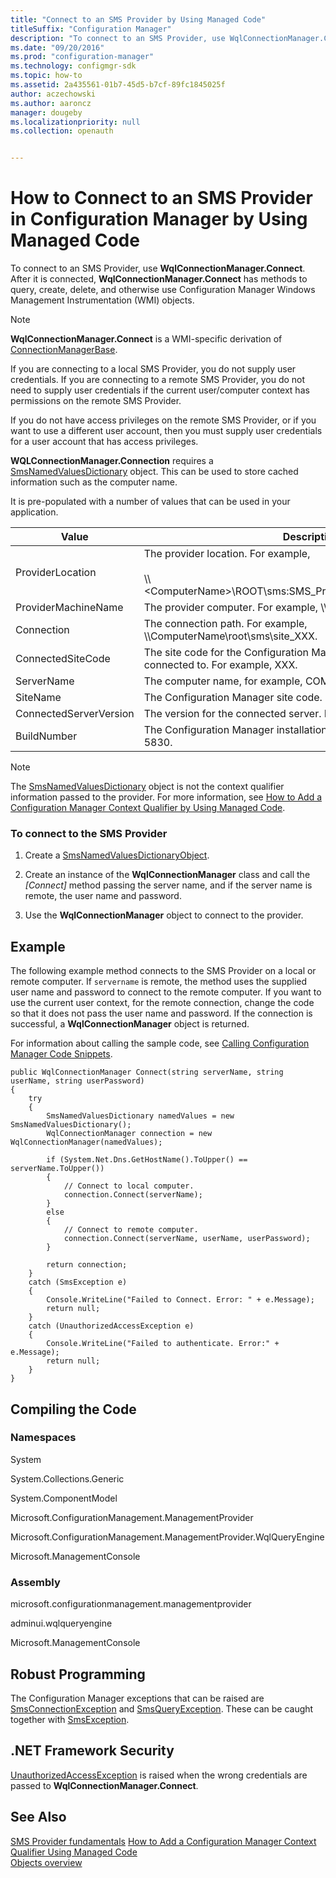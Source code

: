 ```yaml
---
title: "Connect to an SMS Provider by Using Managed Code"
titleSuffix: "Configuration Manager"
description: "To connect to an SMS Provider, use WqlConnectionManager.Connect."
ms.date: "09/20/2016"
ms.prod: "configuration-manager"
ms.technology: configmgr-sdk
ms.topic: how-to
ms.assetid: 2a435561-01b7-45d5-b7cf-89fc1845025f
author: aczechowski
ms.author: aaroncz
manager: dougeby
ms.localizationpriority: null
ms.collection: openauth


---
```

# How to Connect to an SMS Provider in Configuration Manager by Using Managed Code
To connect to an SMS Provider, use **WqlConnectionManager.Connect**. After it is connected, **WqlConnectionManager.Connect** has methods to query, create, delete, and otherwise use Configuration Manager Windows Management Instrumentation (WMI) objects.  

> [!NOTE]
>  **WqlConnectionManager.Connect** is a WMI-specific derivation of [ConnectionManagerBase](/previous-versions/system-center/developer/cc147366(v=msdn.10)).  

 If you are connecting to a local SMS Provider, you do not supply user credentials. If you are connecting to a remote SMS Provider, you do not need to supply user credentials if the current user/computer context has permissions on the remote SMS Provider.  

 If you do not have access privileges on the remote SMS Provider, or if you want to use a different user account, then you must supply user credentials for a user account that has access privileges.  

 **WQLConnectionManager.Connection** requires a [SmsNamedValuesDictionary](/previous-versions/system-center/developer/cc147435(v=msdn.10)) object. This can be used to store cached information such as the computer name.  

 It is pre-populated with a number of values that can be used in your application.  

|Value|Description.|  
|-----------|------------------|  
|ProviderLocation|The provider location. For example,<br /><br /> \\\\<ComputerName\>\ROOT\sms:SMS_ProviderLocation.SiteCode="XXX".|  
|ProviderMachineName|The provider computer. For example, \\\ComputerName.|  
|Connection|The connection path. For example, \\\ComputerName\root\sms\site_XXX.|  
|ConnectedSiteCode|The site code for the Configuration Manager site that the connection is connected to. For example, XXX.|  
|ServerName|The computer name, for example, COMPUTERNAME.|  
|SiteName|The Configuration Manager site code. For example, Central Site.|  
|ConnectedServerVersion|The version for the connected server. For example, 4.00.5830.0000|  
|BuildNumber|The Configuration Manager installation build number. For example, 5830.|  

> [!NOTE]
>  The [SmsNamedValuesDictionary](/previous-versions/system-center/developer/cc147435(v=msdn.10)) object is not the context qualifier information passed to the provider. For more information, see [How to Add a Configuration Manager Context Qualifier by Using Managed Code](../../../develop/core/understand/how-to-add-a-configuration-manager-context-qualifier-by-using-managed-code.md).  

### To connect to the SMS Provider  

1.  Create a [SmsNamedValuesDictionaryObject](/previous-versions/system-center/developer/cc147435(v=msdn.10)).  

2.  Create an instance of the **WqlConnectionManager** class and call the *[Connect]* method passing the server name, and if the server name is remote, the user name and password.  

3.  Use the **WqlConnectionManager** object to connect to the provider.  

## Example  
 The following example method connects to the SMS Provider on a local or remote computer. If `servername` is remote, the method uses the supplied user name and password to connect to the remote computer. If you want to use the current user context, for the remote connection, change the code so that it does not pass the user name and password. If the connection is successful, a **WqlConnectionManager** object is returned.  

 For information about calling the sample code, see [Calling Configuration Manager Code Snippets](../../../develop/core/understand/calling-code-snippets.md).  

```  
public WqlConnectionManager Connect(string serverName, string userName, string userPassword)  
{  
    try  
    {  
        SmsNamedValuesDictionary namedValues = new SmsNamedValuesDictionary();  
        WqlConnectionManager connection = new WqlConnectionManager(namedValues);  

        if (System.Net.Dns.GetHostName().ToUpper() == serverName.ToUpper())  
        {  
            // Connect to local computer.  
            connection.Connect(serverName);  
        }  
        else  
        {  
            // Connect to remote computer.  
            connection.Connect(serverName, userName, userPassword);  
        }  

        return connection;  
    }  
    catch (SmsException e)  
    {  
        Console.WriteLine("Failed to Connect. Error: " + e.Message);  
        return null;  
    }  
    catch (UnauthorizedAccessException e)  
    {  
        Console.WriteLine("Failed to authenticate. Error:" + e.Message);  
        return null;  
    }  
}  

```  

## Compiling the Code  

### Namespaces  
 System  

 System.Collections.Generic  

 System.ComponentModel  

 Microsoft.ConfigurationManagement.ManagementProvider  

 Microsoft.ConfigurationManagement.ManagementProvider.WqlQueryEngine  

 Microsoft.ManagementConsole  

### Assembly  
 microsoft.configurationmanagement.managementprovider  

 adminui.wqlqueryengine  

 Microsoft.ManagementConsole  

## Robust Programming  
 The Configuration Manager exceptions that can be raised are [SmsConnectionException](/previous-versions/system-center/developer/cc147431(v=msdn.10)) and [SmsQueryException](/previous-versions/system-center/developer/cc147436(v=msdn.10)). These can be caught together with [SmsException](/previous-versions/system-center/developer/cc147433(v=msdn.10)).  

## .NET Framework Security  
 [UnauthorizedAccessException](/dotnet/api/system.unauthorizedaccessexception) is raised when the wrong credentials are passed to **WqlConnectionManager.Connect**.  

## See Also  
 [SMS Provider fundamentals](sms-provider-fundamentals.md)
 [How to Add a Configuration Manager Context Qualifier Using Managed Code](../../../develop/core/understand/how-to-add-a-configuration-manager-context-qualifier-by-using-managed-code.md)   
 [Objects overview](configuration-manager-objects-overview.md)
